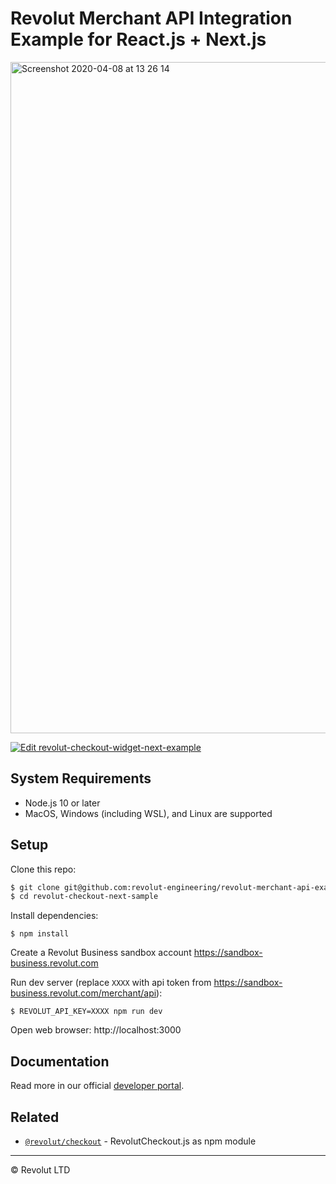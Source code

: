 # Revolut Merchant API Integration Example for React.js + Next.js

<a href="https://codesandbox.io/s/github/revolut-engineering/revolut-merchant-api-example-next-js" target="_blank">
  <img width="1074" alt="Screenshot 2020-04-08 at 13 26 14" src="https://user-images.githubusercontent.com/442932/78784056-2de00c00-7994-11ea-988c-36e4af588bf2.png">
</a>

[![Edit revolut-checkout-widget-next-example](https://codesandbox.io/static/img/play-codesandbox.svg)](https://codesandbox.io/s/github/revolut-engineering/revolut-merchant-api-example-next-js/tree/master/?fontsize=14&hidenavigation=1&module=%2Fpages%2Fcheckout.js&theme=dark)

## System Requirements

- Node.js 10 or later
- MacOS, Windows (including WSL), and Linux are supported

## Setup

Clone this repo:

```sh
$ git clone git@github.com:revolut-engineering/revolut-merchant-api-example-next-js.git
$ cd revolut-checkout-next-sample
```

Install dependencies:

```
$ npm install
```

Create a Revolut Business sandbox account https://sandbox-business.revolut.com

Run dev server (replace `XXXX` with api token from https://sandbox-business.revolut.com/merchant/api):

```
$ REVOLUT_API_KEY=XXXX npm run dev
```

Open web browser: http://localhost:3000

## Documentation

Read more in our official [developer portal](https://developer.revolut.com/docs/merchant-api/#getting-started).

## Related

- [`@revolut/checkout`](https://github.com/revolut-engineering/revolut-checkout) - RevolutCheckout.js as npm module

---

© Revolut LTD
